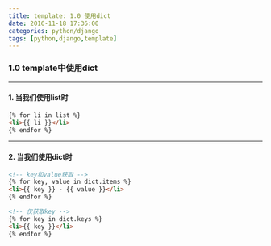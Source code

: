 ```yaml
---
title: template: 1.0 使用dict
date: 2016-11-18 17:36:00
categories: python/django
tags: [python,django,template]
---
```

### 1.0 template中使用dict
----
#### 1. 当我们使用list时
``` html
{% for li in list %}
<li>{{ li }}</li>
{% endfor %}
```
----
#### 2. 当我们使用dict时
``` html
<!-- key和value获取 -->
{% for key, value in dict.items %}
<li>{{ key }} - {{ value }}</li>
{% endfor %}

<!-- 仅获取key -->
{% for key in dict.keys %}
<li>{{ key }}</li>
{% endfor %}
```
